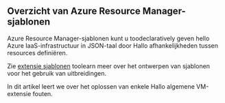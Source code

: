 

## <a name="overview-of-azure-resource-manager-templates"></a>Overzicht van Azure Resource Manager-sjablonen
Azure Resource Manager-sjablonen kunt u toodeclaratively geven hello Azure IaaS-infrastructuur in JSON-taal door Hallo afhankelijkheden tussen resources definiëren.

Zie [extensie sjablonen](../articles/virtual-machines/windows/template-description.md?toc=%2fazure%2fvirtual-machines%2fwindows%2ftoc.json) toolearn meer over het ontwerpen van sjablonen voor het gebruik van uitbreidingen.

In dit artikel leert we over het oplossen van enkele Hallo algemene VM-extensie fouten.

